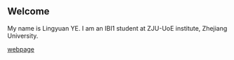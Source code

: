 ## Welcome 

My name is Lingyuan YE. 
I am an IBI1 student at ZJU-UoE institute, Zhejiang University.

[webpage](https://c.zju.edu.cn/) 